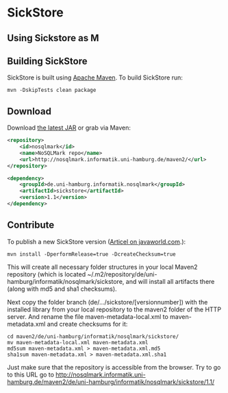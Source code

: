 SickStore
=========

## Using Sickstore as M

## Building SickStore

SickStore is built using [Apache Maven](http://maven.apache.org/).
To build SickStore run:

    mvn -DskipTests clean package


Download
--------
Download [the latest JAR](http://nosqlmark.informatik.uni-hamburg.de/nosqlmark/) or grab via Maven:

```xml
<repository>
    <id>nosqlmark</id>
    <name>NoSQLMark repo</name>
    <url>http://nosqlmark.informatik.uni-hamburg.de/maven2/</url>
</repository>
```

```xml
<dependency>
    <groupId>de.uni-hamburg.informatik.nosqlmark</groupId>
    <artifactId>sickstore</artifactId>
    <version>1.1</version>
</dependency>
```
    
Contribute
----------

To publish a new SickStore version ([Articel on javaworld.com](http://www.javaworld.com/article/2073230/maven-repository-in-three-steps.html).):

    mvn install -DperformRelease=true -DcreateChecksum=true
    
This will create all necessary folder structures in your local Maven2 repository 
(which is located ~/.m2/repository/de/uni-hamburg/informatik/nosqlmark/sickstore, and will install all artifacts there (along with md5 and sha1 checksums). 

Next copy the folder branch (de/.../sickstore/[versionnumber])  with the installed library from your local repository to the maven2 folder of the HTTP server.
And rename the file maven-metadata-local.xml to maven-metadata.xml and create checksums for it: 

    cd maven2/de/uni-hamburg/informatik/nosqlmark/sickstore/
    mv maven-metadata-local.xml maven-metadata.xml
    md5sum maven-metadata.xml > maven-metadata.xml.md5
    sha1sum maven-metadata.xml > maven-metadata.xml.sha1
    
Just make sure that the repository is accessible from the browser. Try to go to this URL go to http://nosqlmark.informatik.uni-hamburg.de/maven2/de/uni-hamburg/informatik/nosqlmark/sickstore/1.1/
    